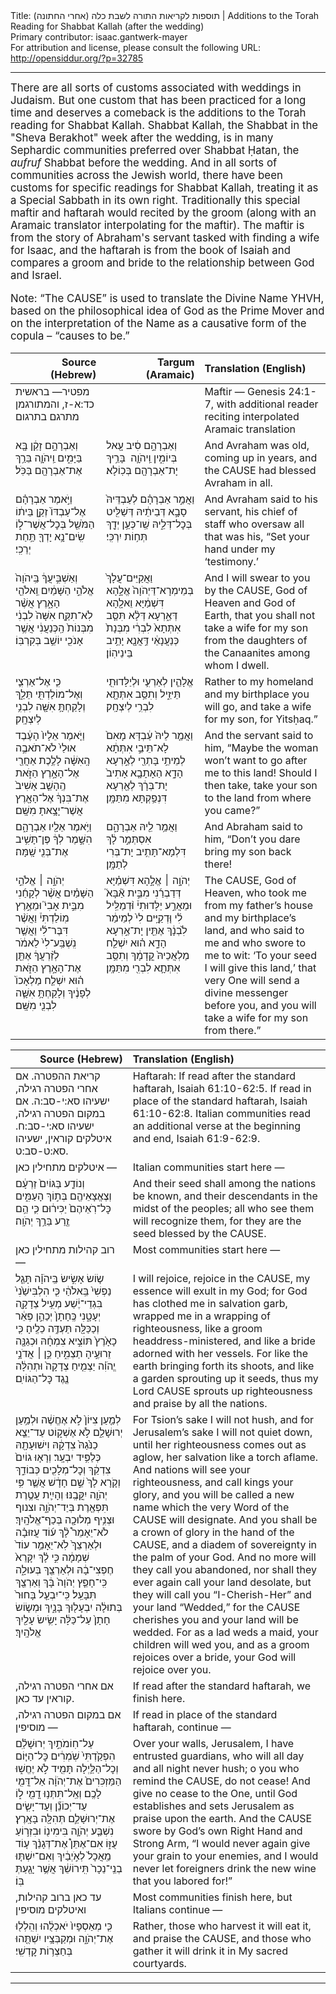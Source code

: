 <html>
<head></head>
<body>
Title: תוספות לקריאות התורה לשבת כלה (אחרי החתונה)‏ | Additions to the Torah Reading for Shabbat Kallah (after the wedding)<br />
Primary contributor: isaac.gantwerk-mayer<br />
For attribution and license, please consult the following URL: <a href="http://opensiddur.org/?p=32785">http://opensiddur.org/?p=32785</a>
<p />
<hr />

<div class="english" style="font-size: 1.2em;">
There are all sorts of customs associated with weddings in Judaism. But one custom that has been practiced for a long time and deserves a comeback is the additions to the Torah reading for Shabbat Kallah. Shabbat Kallah, the Shabbat in the "Sheva Berakhot" week after the wedding, is in many Sephardic communities preferred over Shabbat Ḥatan, the <em>aufruf</em> Shabbat before the wedding. And in all sorts of communities across the Jewish world, there have been customs for specific readings for Shabbat Kallah, treating it as a Special Sabbath in its own right. Traditionally this special maftir and haftarah would recited by the groom (along with an Aramaic translator interpolating for the maftir). The maftir is from the story of Abraham's servant tasked with finding a wife for Isaac, and the haftarah is from the book of Isaiah and compares a groom and bride to the relationship between God and Israel.

Note: “The CAUSE” is used to translate the Divine Name YHVH, based on the philosophical idea of God as the Prime Mover and on the interpretation of the Name as a causative form of the copula – “causes to be.”
</div>

<table style="margin-left: auto;margin-right: auto;" class="draggable">
<thead><tr><th id="x" style="text-align: right;">Source (Hebrew)</th><th style="text-align: right;">Targum (Aramaic)</th><th style="text-align: left;">Translation (English)</th></tr></thead>
<tbody>
<tr><td style="vertical-align:top;">
<div class="liturgy"><span lang="he">
<span class="instruction">מפטיר— בראשית כד:א-ז, והמתורגמן מתרגם בתרגום</span>
</span></div></td>

<td style="vertical-align:top;">
<div class="aramaic"><span lang="he">

</span></div></td>
 
<td style="vertical-align:top;">
<div class="english">
<span class="instruction">Maftir — Genesis 24:1-7, with additional reader reciting interpolated Aramaic translation</span>
</div></td></tr>


<tr><td style="vertical-align:top;">
<div class="liturgy"><span lang="he">
וְאַבְרָהָ֣ם זָקֵ֔ן בָּ֖א בַּיָּמִ֑ים וַֽיהֹוָ֛ה בֵּרַ֥ךְ אֶת־אַבְרָהָ֖ם בַּכֹּֽל׃ 
</span></div></td>

<td style="vertical-align:top;">
<div class="aramaic"><span lang="he">
וְאַבְרָהָ֣ם סִ֔יב עָ֖אל בְּיוֹמִ֑ין וַֽיהֹוָ֛ה  בָּרֵ֥יךְ יָת־אַבְרָהָ֖ם בְּכֽוֹלָא׃ 
</span></div></td>
 
<td style="vertical-align:top;">
<div class="english">
And Avraham was old, coming up in years, and the CAUSE had blessed Avraham in all.
</div></td></tr>


<tr><td style="vertical-align:top;">
<div class="liturgy"><span lang="he">
וַיֹּ֣אמֶר אַבְרָהָ֗ם אֶל־עַבְדּוֹ֙ זְקַ֣ן בֵּית֔וֹ הַמֹּשֵׁ֖ל בְּכׇל־אֲשֶׁר־ל֑וֹ שִֽׂים־נָ֥א יָדְךָ֖ תַּ֥חַת יְרֵכִֽי׃ 
</span></div></td>

<td style="vertical-align:top;">
<div class="aramaic"><span lang="he">
וַאֲמַ֣ר אַבְרָהָ֗ם לְעַבְדֵּיהּ֙ סָבָ֣א דְּבֵיתֵ֔יהּ דְּשַׁלִּ֖יט בְּכׇל־דְּלֵ֑יהּ שַֽׁו־כְּעַ֥ן יְדָ֖ךְ תְּח֥וֹת יִרְכִּֽי׃ 
</span></div></td>
 
<td style="vertical-align:top;">
<div class="english">
And Avraham said to his servant, his chief of staff who oversaw all that was his, “Set your hand under my ‘testimony.’ 
</div></td></tr>


<tr><td style="vertical-align:top;">
<div class="liturgy"><span lang="he">
וְאַשְׁבִּ֣יעֲךָ֔ בַּֽיהֹוָה֙ אֱלֹהֵ֣י הַשָּׁמַ֔יִם וֵֽאלֹהֵ֖י הָאָ֑רֶץ אֲשֶׁ֨ר לֹֽא־תִקַּ֤ח אִשָּׁה֙ לִבְנִ֔י מִבְּנוֹת֙ הַֽכְּנַעֲנִ֔י אֲשֶׁ֥ר אָנֹכִ֖י יוֹשֵׁ֥ב בְּקִרְבּֽוֹ׃ 
</span></div></td>

<td style="vertical-align:top;">
<div class="aramaic"><span lang="he">
וַאֲקַיֵּים־עֲלָךְ֙ בְּמֵימְרָא־דַּיְהֹוָה֙ אֱלָ֣הָא דִּשְׁמַ֔יָּא וֵאלָ֖הָא דְּאַ֑רְעָא דְּלָ֨א תִּסַּ֤ב אִתְּתָא֙ לִבְרִ֔י מִבְּנָת֙ כְּנַעֲנָאֵ֔י דַּ֥אֲנָ֖א יָתֵ֥יב בֵּינֵיהֽוֹן׃ 
</span></div></td>
 
<td style="vertical-align:top;">
<div class="english">
And I will swear to you by the CAUSE, God of Heaven and God of Earth, that you shall not take a wife for my son from the daughters of the Canaanites among whom I dwell. 
</div></td></tr>


<tr><td style="vertical-align:top;">
<div class="liturgy"><span lang="he">
כִּ֧י אֶל־אַרְצִ֛י וְאֶל־מוֹלַדְתִּ֖י תֵּלֵ֑ךְ וְלָקַחְתָּ֥ אִשָּׁ֖ה לִבְנִ֥י לְיִצְחָֽק׃ 
</span></div></td>

<td style="vertical-align:top;">
<div class="aramaic"><span lang="he">
אֱלָהֵ֧ין לְאַרְעִ֛י וּלְיַלָּדוּתִ֖י תֵּיזֵ֑יל וְתִסַּ֥ב אִתְּתָ֖א לִבְרִ֥י לְיִצְחָֽק׃ 
</span></div></td>
 
<td style="vertical-align:top;">
<div class="english">
Rather to my homeland and my birthplace you will go, and take a wife for my son, for Yitsḥaq.” 
</div></td></tr>


<tr><td style="vertical-align:top;">
<div class="liturgy"><span lang="he">
וַיֹּ֤אמֶר אֵלָיו֙ הָעֶ֔בֶד אוּלַי֙ לֹא־תֹאבֶ֣ה הָֽאִשָּׁ֔ה לָלֶ֥כֶת אַחֲרַ֖י אֶל־הָאָ֣רֶץ הַזֹּ֑את הֶֽהָשֵׁ֤ב אָשִׁיב֙ אֶת־בִּנְךָ֔ אֶל־הָאָ֖רֶץ אֲשֶׁר־יָצָ֥אתָ מִשָּֽׁם׃
</span></div></td>

<td style="vertical-align:top;">
<div class="aramaic"><span lang="he">
וַאֲמַ֤ר לֵיהּ֙ עַ֔בְדָּא מָאִם֙ לָא־תֵּיבֵ֣י אִתְּתָ֔א לְמֵיתֵ֥י בָּתְרַ֖י לְאַ֣רְעָא הָדָ֑א הַאָתָבָ֤א אָתִיב֙ יָת־בְּרָ֔ךְ לְאַ֖רְעָא דִּנְפַ֥קְתָּא מִתַּמָּֽן׃ 
</span></div></td>
 
<td style="vertical-align:top;">
<div class="english">
And the servant said to him, “Maybe the woman won’t want to go after me to this land! Should I then take, take your son to the land from where you came?”
</div></td></tr>


<tr><td style="vertical-align:top;">
<div class="liturgy"><span lang="he">
וַיֹּ֥אמֶר אֵלָ֖יו אַבְרָהָ֑ם הִשָּׁ֣מֶר לְךָ֔ פֶּן־תָּשִׁ֥יב אֶת־בְּנִ֖י שָֽׁמָּה׃ 
</span></div></td>

<td style="vertical-align:top;">
<div class="aramaic"><span lang="he">
וַאֲמַ֥ר לֵ֖יהּ אַבְרָהָ֑ם אִסְתְּמַ֣ר לָ֔ךְ דִּלְמָא־תָּתִ֥יב יָת־בְּרִי לְתַמָּֽן׃ 
</span></div></td>
 
<td style="vertical-align:top;">
<div class="english">
And Abraham said to him, “Don’t you dare bring my son back there! 
</div></td></tr>


<tr><td style="vertical-align:top;">
<div class="liturgy"><span lang="he">
יְהֹוָ֣ה ׀ אֱלֹהֵ֣י הַשָּׁמַ֗יִם אֲשֶׁ֨ר לְקָחַ֜נִי מִבֵּ֣ית אָבִי֮ וּמֵאֶ֣רֶץ מֽוֹלַדְתִּי֒ וַאֲשֶׁ֨ר דִּבֶּר־לִ֜י וַאֲשֶׁ֤ר נִֽשְׁבַּֽע־לִי֙ לֵאמֹ֔ר לְזַ֨רְעֲךָ֔ אֶתֵּ֖ן אֶת־הָאָ֣רֶץ הַזֹּ֑את ה֗וּא יִשְׁלַ֤ח מַלְאָכוֹ֙ לְפָנֶ֔יךָ וְלָקַחְתָּ֥ אִשָּׁ֛ה לִבְנִ֖י מִשָּֽׁם׃ 
</span></div></td>

<td style="vertical-align:top;">
<div class="aramaic"><span lang="he">
יְהֹוָ֣ה ׀ אֱלָ֣הָא דִּשְׁמַ֗יָּא דְּדַבְרַ֜נִי מִבֵּ֣ית אַ֘בָּא֮ וּמֵאֲרַ֣ע יַלָּדוּתִי֒ וּ֨דְמַלֵּֽיל לִ֜י וּ֤דְקַיֵּֽים לִי֙ לְמֵימַ֔ר לִ֙בְנָ֔ךְ אֶתֵּ֖ין יָת־אַ֣רְעָא הָדָ֑א ה֗וּא יִשְׁלַ֤ח מַלְאֲכֵיהּ֙ קֳדָמָ֔ךְ וְתִסַּ֥ב אִתְּתָ֛א לִבְרִ֖י מִתַּמָּֽן׃ 
</span></div></td>
 
<td style="vertical-align:top;">
<div class="english">
The CAUSE, God of Heaven, who took me from my father’s house and my birthplace’s land, and who said to me and who swore to me to wit: ‘To your seed I will give this land,’ that very One will send a divine messenger before you, and you will take a wife for my son from there.”
</div></td></tr>
</tbody></table>

<table style="margin-left: auto;margin-right: auto;" class="draggable">
<thead><tr><th id="x" style="text-align: right;">Source (Hebrew)</th><th style="text-align: left;">Translation (English)</th></tr></thead>
<tbody>
<tr><td style="vertical-align:top;">
<div class="liturgy"><span lang="he">
<span class="instruction">קריאת ההפטרה. אם אחרי הפטרה רגילה, ישעיהו סא:י-סב:ה. אם במקום הפטרה רגילה, ישעיהו סא:י-סב:ח. איטלקים קוראין, ישעיהו סא:ט-סב:ט.</span>
</span></div></td>
 
<td style="vertical-align:top;">
<div class="english">
<span class="instruction">Haftarah: If read after the standard haftarah, Isaiah 61:10-62:5. If read in place of the standard haftarah, Isaiah 61:10-62:8. Italian communities read an additional verse at the beginning and end, Isaiah 61:9-62:9.</span>
</div></td></tr>


<tr><td style="vertical-align:top;">
<div class="liturgy"><span lang="he">
<span class="instruction">איטלקים מתחילין כאן —</span>
</span></div></td>
 
<td style="vertical-align:top;">
<div class="english">
<span class="instruction">Italian communities start here —</span>
</div></td></tr>


<tr><td style="vertical-align:top;">
<div class="liturgy"><span lang="he">
וְנוֹדַ֤ע בַּגּוֹיִם֙ זַרְעָ֔ם וְצֶאֱצָאֵיהֶ֖ם בְּת֣וֹךְ הָעַמִּ֑ים כׇּל־רֹֽאֵיהֶם֙ יַכִּיר֔וּם כִּ֛י הֵ֥ם זֶ֖רַע בֵּרַ֥ךְ יְהֹוָֽה׃ 
</span></div></td>
 
<td style="vertical-align:top;">
<div class="english">
And their seed shall among the nations be known, and their descendants in the midst of the peoples; all who see them will recognize them, for they are the seed blessed by the CAUSE. 
</div></td></tr>


<tr><td style="vertical-align:top;">
<div class="liturgy"><span lang="he">
<span class="instruction">רוב קהילות מתחילין כאן —</span> 
</span></div></td>
 
<td style="vertical-align:top;">
<div class="english">
<span class="instruction">Most communities start here —</span>
</div></td></tr>


<tr><td style="vertical-align:top;">
<div class="liturgy"><span lang="he">
שׂ֧וֹשׂ אָשִׂ֣ישׂ בַּֽיהֹוָ֗ה תָּגֵ֤ל נַפְשִׁי֙ בֵּֽאלֹהַ֔י כִּ֤י הִלְבִּישַׁ֙נִי֙ בִּגְדֵי־יֶ֔שַׁע מְעִ֥יל צְדָקָ֖ה יְעָטָ֑נִי כֶּֽחָתָן֙ יְכַהֵ֣ן פְּאֵ֔ר וְכַכַּלָּ֖ה תַּעְדֶּ֥ה כֵלֶֽיהָ׃ כִּ֤י כָאָ֙רֶץ֙ תּוֹצִ֣יא צִמְחָ֔הּ וּכְגַנָּ֖ה זֵרוּעֶ֣יהָ תַצְמִ֑יחַ כֵּ֣ן ׀ אֲדֹנָ֣י יֱהֹוִ֗ה יַצְמִ֤יחַ צְדָקָה֙ וּתְהִלָּ֔ה נֶ֖גֶד כׇּל־הַגּוֹיִֽם׃
</span></div></td>
 
<td style="vertical-align:top;">
<div class="english">
I will rejoice, rejoice in the CAUSE, my essence will exult in my God; for God has clothed me in salvation garb, wrapped me in a wrapping of righteousness, like a groom headdress-ministered, and like a bride adorned with her vessels. For like the earth bringing forth its shoots, and like a garden sprouting up it seeds, thus my Lord CAUSE sprouts up righteousness and praise by all the nations.
</div></td></tr>


<tr><td style="vertical-align:top;">
<div class="liturgy"><span lang="he">
לְמַ֤עַן צִיּוֹן֙ לֹ֣א אֶחֱשֶׁ֔ה וּלְמַ֥עַן יְרוּשָׁלַ֖&#x200d;ִם לֹ֣א אֶשְׁק֑וֹט עַד־יֵצֵ֤א כַנֹּ֙גַהּ֙ צִדְקָ֔הּ וִישׁוּעָתָ֖הּ כְּלַפִּ֥יד יִבְעָֽר׃ וְרָא֤וּ גוֹיִם֙ צִדְקֵ֔ךְ וְכׇל־מְלָכִ֖ים כְּבוֹדֵ֑ךְ וְקֹ֤רָא לָךְ֙ שֵׁ֣ם חָדָ֔שׁ אֲשֶׁ֛ר פִּ֥י יְהֹוָ֖ה יִקֳּבֶֽנּוּ׃ וְהָיִ֛ית עֲטֶ֥רֶת תִּפְאֶ֖רֶת בְּיַד־יְהֹוָ֑ה וצנוף וּצְנִ֥יף מְלוּכָ֖ה בְּכַף־אֱלֹהָֽיִךְ׃ לֹא־יֵאָמֵר֩ לָ֨ךְ ע֜וֹד עֲזוּבָ֗ה וּלְאַרְצֵךְ֙ לֹֽא־יֵאָמֵ֥ר עוֹד֙ שְׁמָמָ֔ה כִּ֣י לָ֗ךְ יִקָּרֵא֙ חֶפְצִי־בָ֔הּ וּלְאַרְצֵ֖ךְ בְּעוּלָ֑ה כִּֽי־חָפֵ֤ץ יְהֹוָה֙ בָּ֔ךְ וְאַרְצֵ֖ךְ תִּבָּעֵֽל׃ כִּֽי־יִבְעַ֤ל בָּחוּר֙ בְּתוּלָ֔ה יִבְעָל֖וּךְ בָּנָ֑יִךְ וּמְשׂ֤וֹשׂ חָתָן֙ עַל־כַּלָּ֔ה יָשִׂ֥ישׂ עָלַ֖יִךְ אֱלֹהָֽיִךְ׃ 
</span></div></td>
 
<td style="vertical-align:top;">
<div class="english">
For Tsion’s sake I will not hush, and for Jerusalem’s sake I will not quiet down, until her righteousness comes out as aglow, her salvation like a torch aflame. And nations will see your righteousness, and call kings your glory, and you will be called a new name which the very Word of the CAUSE will designate. And you shall be a crown of glory in the hand of the CAUSE, and a diadem of sovereignty in the palm of your God. And no more will they call you abandoned, nor shall they ever again call your land desolate, but they will call you “I-Cherish-Her” and your land “Wedded,” for the CAUSE cherishes you and your land will be wedded. For as a lad weds a maid, your children will wed you, and as a groom rejoices over a bride, your God will rejoice over you. 
</div></td></tr>


<tr><td style="vertical-align:top;">
<div class="liturgy"><span lang="he">
<span class="instruction">אם אחרי הפטרה רגילה, קוראין עד כאן.</span>
</span></div></td>
 
<td style="vertical-align:top;">
<div class="english">
<span class="instruction">If read after the standard haftarah, we finish here.</span> 
</div></td></tr>


<tr><td style="vertical-align:top;">
<div class="liturgy"><span lang="he">
<span class="instruction">אם במקום הפטרה רגילה, מוסיפין —</span>
</span></div></td>
 
<td style="vertical-align:top;">
<div class="english">
<span class="instruction">If read in place of the standard haftarah, continue —</span>
</div></td></tr>


<tr><td style="vertical-align:top;">
<div class="liturgy"><span lang="he">
עַל־חֽוֹמֹתַ֣יִךְ יְרוּשָׁלַ֗&#x200d;ִם הִפְקַ֙דְתִּי֙ שֹֽׁמְרִ֔ים כׇּל־הַיּ֧וֹם וְכׇל־הַלַּ֛יְלָה תָּמִ֖יד לֹ֣א יֶחֱשׁ֑וּ הַמַּזְכִּרִים֙ אֶת־יְהֹוָ֔ה אַל־דֳּמִ֖י לָכֶֽם׃ וְאַֽל־תִּתְּנ֥וּ דֳמִ֖י ל֑וֹ עַד־יְכוֹנֵ֞ן וְעַד־יָשִׂ֧ים אֶת־יְרוּשָׁלַ֛&#x200d;ִם תְּהִלָּ֖ה בָּאָֽרֶץ׃ נִשְׁבַּ֧ע יְהֹוָ֛ה בִּימִינ֖וֹ וּבִזְר֣וֹעַ עֻזּ֑וֹ אִם־אֶתֵּן֩ אֶת־דְּגָנֵ֨ךְ ע֤וֹד מַֽאֲכָל֙ לְאֹ֣יְבַ֔יִךְ וְאִם־יִשְׁתּ֤וּ בְנֵֽי־נֵכָר֙ תִּֽירוֹשֵׁ֔ךְ אֲשֶׁ֥ר יָגַ֖עַתְּ בּֽוֹ׃ 
</span></div></td>
 
<td style="vertical-align:top;">
<div class="english">
Over your walls, Jerusalem, I have entrusted guardians, who will all day and all night never hush; o you who remind the CAUSE, do not cease! And give no cease to the One, until God establishes and sets Jerusalem as praise upon the earth. And the CAUSE swore by God’s own Right Hand and Strong Arm, “I would never again give your grain to your enemies, and I would never let foreigners drink the new wine that you labored for!”
</div></td></tr>


<tr><td style="vertical-align:top;">
<div class="liturgy"><span lang="he">
<span class="instruction">עד כאן ברוב קהילות, ואיטלקים מוסיפין</span>
</span></div></td>
 
<td style="vertical-align:top;">
<div class="english">
<span class="instruction">Most communities finish here, but Italians continue —</span>
</div></td></tr>


<tr><td style="vertical-align:top;">
<div class="liturgy"><span lang="he">
כִּ֤י מְאַסְפָיו֙ יֹאכְלֻ֔הוּ וְהִֽלְל֖וּ אֶת־יְהֹוָ֑ה וּמְקַבְּצָ֥יו יִשְׁתֻּ֖הוּ בְּחַצְר֥וֹת קׇדְשִֽׁי׃
</span></div></td>
 
<td style="vertical-align:top;">
<div class="english">
Rather, those who harvest it will eat it, and praise the CAUSE, and those who gather it will drink it in My sacred courtyards.
</div></td></tr>
</tbody></table>

<hr />

<!--<h3>Source(s)</h3>-->

&nbsp;
</body>
</html>